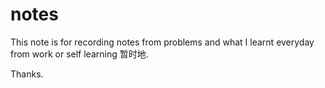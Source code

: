 # notes

This note is for recording notes from problems and what I learnt everyday from work or self learning 暂时地.

Thanks.
